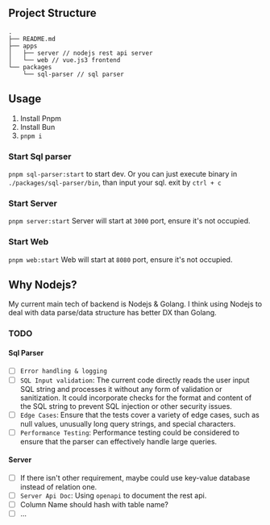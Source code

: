 ## Project Structure
```
.
├── README.md
├── apps
│   ├── server // nodejs rest api server
│   └── web // vue.js3 frontend
└── packages
    └── sql-parser // sql parser

```

## Usage
1. Install Pnpm
2. Install Bun
3. `pnpm i`

### Start Sql parser
`pnpm sql-parser:start` to start dev. 
Or you can just execute binary in `./packages/sql-parser/bin`, than input your sql. exit by `ctrl + c`

### Start Server
`pnpm server:start`
Server will start at `3000` port, ensure it's not occupied.

### Start Web
`pnpm web:start`
Web will start at `8080` port, ensure it's not occupied.

## Why Nodejs?
My current main tech of backend is Nodejs & Golang. I think using Nodejs to deal with data parse/data structure has better DX than Golang.

### TODO
#### Sql Parser
- [ ] `Error handling & logging`
- [ ] `SQL Input validation`: The current code directly reads the user input SQL string and processes it without any form of validation or sanitization. It could incorporate checks for the format and content of the SQL string to prevent SQL injection or other security issues.
- [ ] `Edge Cases`: Ensure that the tests cover a variety of edge cases, such as null values, unusually long query strings, and special characters.
- [ ] `Performance Testing`: Performance testing could be considered to ensure that the parser can effectively handle large queries.  
#### Server
- [ ] If there isn't other requirement, maybe could use key-value database instead of relation one.
- [ ] `Server Api Doc`: Using `openapi` to document the rest api.
- [ ] Column Name should hash with table name? 
- [ ] ...